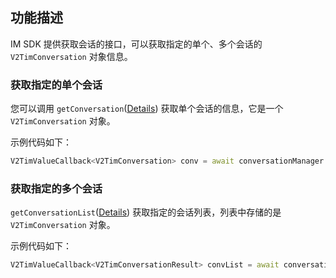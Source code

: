 ## 功能描述
IM SDK 提供获取会话的接口，可以获取指定的单个、多个会话的 `V2TimConversation` 对象信息。

### 获取指定的单个会话
您可以调用 `getConversation`([Details](https://comm.qq.com/im/doc/flutter/en/SDKAPI/Api/V2TIMConversationManager/getConversation.html)) 获取单个会话的信息，它是一个 `V2TimConversation` 对象。

示例代码如下：


```dart
V2TimValueCallback<V2TimConversation> conv = await conversationManager.getConversation(conversationID: "conversationID");
```


### 获取指定的多个会话

`getConversationList`([Details](https://comm.qq.com/im/doc/flutter/en/SDKAPI/Api/V2TIMConversationManager/getConversationList.html)) 获取指定的会话列表，列表中存储的是 `V2TimConversation` 对象。

示例代码如下：


```dart
V2TimValueCallback<V2TimConversationResult> convList = await conversationManager.getConversationList(nextSeq: '', count: 10);
```



